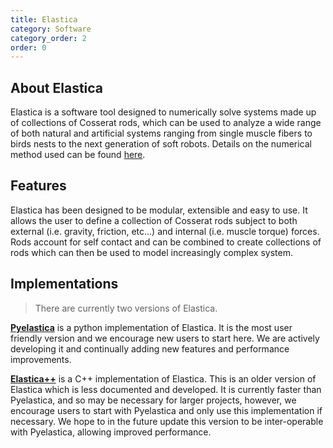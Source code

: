 ```yaml
---
title: Elastica
category: Software
category_order: 2
order: 0
---
```


## About Elastica  
Elastica is a software tool designed to numerically solve systems made up of collections of Cosserat rods, which can be used to analyze a wide range of both natural and artificial systems ranging from single muscle fibers to birds nests to the next generation of soft robots. Details on the numerical method used can be found [here](../../2_numerics/numerics/).

## Features
Elastica has been designed to be modular, extensible and easy to use. It allows the user to define a collection of Cosserat rods subject to both external (i.e. gravity, friction, etc...) and internal (i.e. muscle torque) forces. Rods account for self contact and can be combined to create collections of rods which can then be used to model increasingly complex system.

## Implementations
>There are currently two versions of Elastica. 

[**Pyelastica**](../users) is a python implementation of Elastica. It is the most user friendly version and we encourage new users to start here. We are actively developing it and continually adding new features and performance improvements. 

[**Elastica++**](https://github.com/mattialab/elastica) is a C++ implementation of Elastica. This is an older version of Elastica which is less documented and developed. It is currently faster than Pyelastica, and so may be necessary for larger projects, however, we encourage users to start with Pyelastica and only use this implementation if necessary. We hope to in the future update this version to be inter-operable with Pyelastica, allowing improved performance. 

